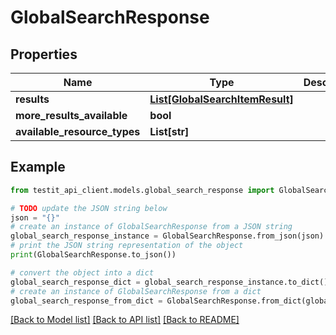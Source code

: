 # GlobalSearchResponse


## Properties

Name | Type | Description | Notes
------------ | ------------- | ------------- | -------------
**results** | [**List[GlobalSearchItemResult]**](GlobalSearchItemResult.md) |  | 
**more_results_available** | **bool** |  | 
**available_resource_types** | **List[str]** |  | 

## Example

```python
from testit_api_client.models.global_search_response import GlobalSearchResponse

# TODO update the JSON string below
json = "{}"
# create an instance of GlobalSearchResponse from a JSON string
global_search_response_instance = GlobalSearchResponse.from_json(json)
# print the JSON string representation of the object
print(GlobalSearchResponse.to_json())

# convert the object into a dict
global_search_response_dict = global_search_response_instance.to_dict()
# create an instance of GlobalSearchResponse from a dict
global_search_response_from_dict = GlobalSearchResponse.from_dict(global_search_response_dict)
```
[[Back to Model list]](../README.md#documentation-for-models) [[Back to API list]](../README.md#documentation-for-api-endpoints) [[Back to README]](../README.md)



